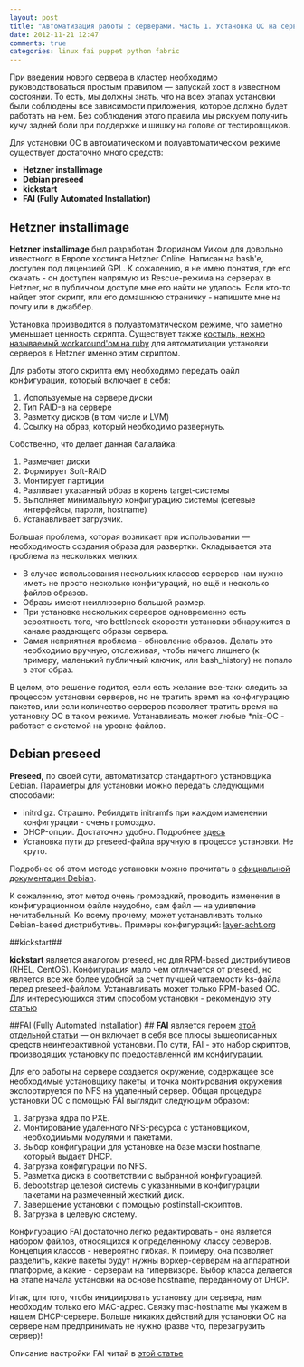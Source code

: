 ```yaml
---
layout: post
title: "Автоматизация работы с серверами. Часть 1. Установка ОС на серверы."
date: 2012-11-21 12:47
comments: true
categories: linux fai puppet python fabric
---
```


При введении нового сервера в кластер необходимо руководствоваться простым правилом — запускай хост в известном состоянии. То есть, мы должны знать, что на всех этапах установки были соблюдены все зависимости приложения, которое должно будет работать на нем. Без соблюдения этого правила мы рискуем получить кучу задней боли при поддержке и шишку на голове от тестировщиков.


Для установки ОС в автоматическом и полуавтоматическом режиме существует достаточно много средств:

* **Hetzner installimage**
* **Debian preseed**
* **kickstart**
* **FAI (Fully Automated Installation)**

## Hetzner installimage ##
 **Hetzner installimage** был разработан Флорианом Уиком для довольно известного в Европе хостинга Hetzner Online. Написан на bash'e, доступен под лицензией GPL. К сожалению, я не имею понятия, где его скачать - он доступен напрямую из Rescue-режима на серверах в Hetzner, но в публичном доступе мне его найти не удалось. Если кто-то найдет этот скрипт, или его домашнюю страничку - напишите мне на почту или в джаббер.

 Установка производится в полуавтоматическом режиме, что заметно уменьшает ценность скрипта. Существует также [костыль, нежно называемый workaround'ом на ruby](https://github.com/rmoriz/hetzner-bootstrap) для автоматизации установки серверов в Hetzner именно этим скриптом.

Для работы этого скрипта ему необходимо передать файл конфигурации, который включает в себя:

1. Используемые на сервере диски
1. Тип RAID-а на сервере
1. Разметку дисков (в том числе и LVM)
1. Ссылку на образ, который необходимо развернуть.

Собственно, что делает данная балалайка:

1. Размечает диски
1. Формирует Soft-RAID 
1. Монтирует партиции
1. Разливает указанный образ в корень target-системы
1. Выполняет минимальную конфигурацию системы (сетевые интерфейсы, пароли, hostname)
1. Устанавливает загрузчик.

Большая проблема, которая возникает при использовании — необходимость создания образа для развертки. Складывается эта проблема из нескольких мелких:

* В случае использования нескольких классов серверов нам нужно иметь не просто несколько конфигураций, но ещё и несколько файлов образов.
* Образы имеют неиллюзорно большой размер.
* При установке нескольких серверов одновременно есть вероятность того, что bottleneck скорости установки обнаружится в канале раздающего образы сервера.
* Самая неприятная проблема - обновление образов. Делать это необходимо вручную, отслеживая, чтобы ничего лишнего (к примеру, маленький публичный ключик, или bash_history) не попало в этот образ.

В целом, это решение годится, если есть желание все-таки следить за процессом установки серверов, но не тратить время на конфигурацию пакетов, или если количество серверов позволяет тратить время на установку ОС в таком режиме. Устанавливать может любые *nix-ОС - работает с системой на уровне файлов.

## Debian preseed ##

**Preseed,** по своей сути, автоматизатор стандартного установщика Debian. Параметры для установки можно передать следующими способами:

* initrd.gz. Страшно. Ребилдить initramfs при каждом изменении конфигурации - очень громоздко. 
* DHCP-опции. Достаточно удобно. Подробнее [здесь](http://hands.com/d-i/)
* Установка пути до preseed-файла вручную в процессе установки. Не круто.

Подробнее об этом методе установки можно прочитать в [официальной документации Debian](http://wiki.debian.org/DebianInstaller/Preseed).

К сожалению, этот метод очень громоздкий, проводить изменения в конфигурационном файле неудобно, сам файл — на удивление нечитабельный. Ко всему прочему, может устанавливать только Debian-based дистрибутивы. Примеры конфигураций: [layer-acht.org](http://layer-acht.org/d-i/preseeding-examples/)


##kickstart##

**kickstart** является аналогом preseed, но для RPM-based дистрибутивов (RHEL, CentOS). Конфигурация мало чем отличается от preseed, но является все же более удобной за счет лучшей читаемости ks-файла перед preseed-файлом. Устанавливать может только RPM-based ОС. Для интересующихся этим способом установки - рекомендую [эту статью](http://www.opennet.ru/base/sys/pxe_redhat_install.txt.html)

##FAI (Fully Automated Installation) ##
**FAI** является героем [этой отдельной статьи](http://geeque.ru/blog/automation-part-1.1-fai)  — он включает в себя все плюсы вышеописанных средств неинтерактивной установки. По сути, FAI - это набор скриптов, производящих установку по предоставленной им конфигурации. 

Для его работы на сервере создается окружение, содержащее все необходимые установщику пакеты, и точка монтирования окружения экспортируется по NFS на удаленный сервер. Общая процедура установки ОС с помощью  FAI выглядит следующим образом:

1. Загрузка ядра по PXE.
1. Монтирование удаленного NFS-ресурса с установщиком, необходимыми модулями и пакетами.
1. Выбор конфигурации для установке на базе маски hostname, который выдает DHCP.
1. Загрузка конфигурации по NFS.
1. Разметка диска в соответствии с выбранной конфигурацией.
1. debootstrap целевой системы c указанными в конфигурации пакетами на размеченный жесткий диск.
1. Завершение установки с помощью postinstall-скриптов.
1. Загрузка в целевую систему.

Конфигурацию FAI достаточно легко редактировать -  она является набором файлов, относящихся к определенному классу серверов. Концепция классов - невероятно гибкая. К примеру, она позволяет разделить, какие пакеты будут нужны воркер-серверам на аппаратной платформе, а какие - серверам на гипервизоре. Выбор класса делается на этапе начала установки на основе hostname, переданному от DHCP.

Итак, для того, чтобы инициировать установку для сервера, нам необходим только его MAC-адрес. Связку mac-hostname мы укажем в нашем DHCP-сервере. Больше никаких действий для установки ОС на сервере нам предпринимать не нужно (разве что, перезагрузить сервер)!

Описание настройки FAI читай в [этой статье](http://geeque.ru/blog/automation-part-1.1-fai) 





